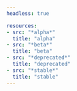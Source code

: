 ```yaml
---
headless: true

resources:
- src: "*alpha*"
  title: "alpha"
- src: "*beta*"
  title: "beta"
- src: "*deprecated*"
  title: "deprecated"
- src: "*stable*"
  title: "stable"
---
```

